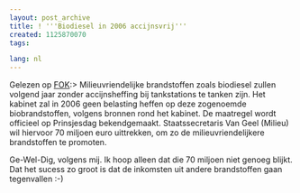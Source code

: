```yaml
---
layout: post_archive
title: ! '''Biodiesel in 2006 accijnsvrij'''
created: 1125870070
tags:

lang: nl
---
```

Gelezen op [FOK](http://frontpage.fok.nl/nieuws/57421):> Milieuvriendelijke brandstoffen zoals biodiesel zullen volgend jaar zonder accijnsheffing bij tankstations te tanken zijn. Het kabinet zal in 2006 geen belasting heffen op deze zogenoemde biobrandstoffen, volgens bronnen rond het kabinet. De maatregel wordt officieel op Prinsjesdag bekendgemaakt. Staatssecretaris Van Geel (Milieu) wil hiervoor 70 miljoen euro uittrekken, om zo de milieuvriendelijkere brandstoffen te promoten.

Ge-Wel-Dig, volgens mij. Ik hoop alleen dat die 70 miljoen niet genoeg blijkt. Dat het sucess zo groot is dat de inkomsten uit andere brandstoffen gaan tegenvallen :-)

